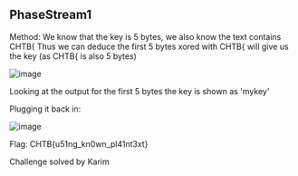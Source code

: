 ## PhaseStream1

Method: We know that the key is 5 bytes, we also know the text contains CHTB{
Thus we can deduce the first 5 bytes xored with CHTB{ will give us the key (as CHTB{ is also 5 bytes)

![image](https://user-images.githubusercontent.com/61699641/116566909-0f321780-a8ff-11eb-95bc-6345661a385b.png)

Looking at the output for the first 5 bytes the key is shown as 'mykey'

Plugging it back in:

![image](https://user-images.githubusercontent.com/61699641/116566970-1e18ca00-a8ff-11eb-8894-b7d308a20a3b.png)

Flag: CHTB{u51ng_kn0wn_pl41nt3xt}

Challenge solved by Karim
